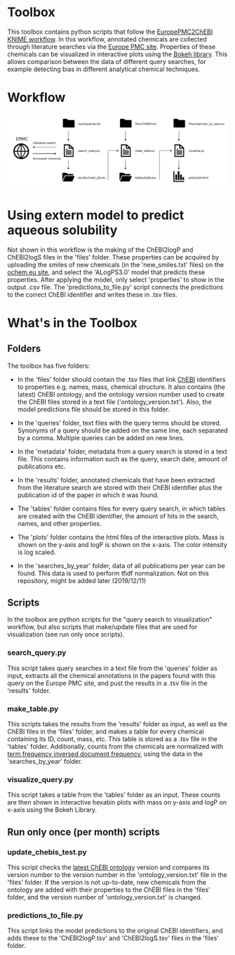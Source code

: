 # Toolbox
This toolbox contains python scripts that follow the [EuropePMC2ChEBI KNIME workflow](https://github.com/magnuspalmblad/EuropePMC2ChEBI). In this workflow, annotated chemicals are collected through literature searches via the [Europe PMC site](https://europepmc.org/). Properties of these chemicals can be visualized in interactive plots using the [Bokeh library](https://bokeh.pydata.org). This allows comparison between the data of different query searches, for example detecting bias in different analytical chemical techniques.

# Workflow
![Workflow scheme](workflow_scheme.png)

# Using extern model to predict aqueous solubility
Not shown in this workflow is the making of the ChEBI2logP and ChEBI2logS files in the 'files' folder.
These properties can be acquired by uploading the smiles of new chemicals (in the 'new_smiles.txt' files) on the [ochem.eu site](https://ochem.eu),
and select the 'ALogPS3.0' model that predicts these properties. After applying the model, only select 'properties' to show in the output .csv file.
The 'predictions_to_file.py' script connects the predictions to the correct ChEBI identifier and writes these in .tsv files.


# What's in the Toolbox
 ## Folders
 The toolbox has five folders:

- In the 'files' folder should contain the .tsv files that link [ChEBI](https://www.ebi.ac.uk/chebi/) identifiers to properties e.g. names, mass, chemical structure. It also contains (the latest) ChEBI ontology, and the ontology version number used to create the ChEBI files stored in a text file ('ontology_version.txt'). Also, the model predictions file should be stored in this folder.

- In the 'queries' folder, text files with the query terms should be stored. Synonyms of a query should be added on the same line, each separated by a comma. Multiple queries can be added on new lines.

- In the 'metadata' folder, metadata from a query search is stored in a text file. This contains information such as the query, search date, amount of publications etc.

- In the 'results' folder, annotated chemicals that have been extracted from the literature search are stored with their ChEBI identifier plus the publication id of the paper in which it was found.

- The 'tables' folder contains files for every query search, in which tables are created with the ChEBI identifier, the amount of hits in the search, names, and other properties.

- The 'plots' folder contains the html files of the interactive plots. Mass is shown on the y-axis and logP is shown on the x-axis.
 The color intensity is log scaled.
 
 - In the 'searches_by_year' folder, data of all publications per year can be found. This data is used to perform tfidf normalization. Not on this repository, might be added later (2019/12/11)
 
## Scripts
In the toolbox are python scripts for the "query search to visualization" workflow, but also scripts that make/update files that are used for visualization (see run only once scripts).

### search_query.py
This script takes query searches in a text file from the 'queries' folder as input, extracts all the chemical annotations in the papers found with this query on the Europe PMC site, and pust the results in a .tsv file in the 'results' folder.

### make_table.py
This scripts takes the results from the 'results' folder as input, as well as the ChEBI files in the 'files' folder, and makes a table for every chemical containing its ID, count, mass, etc. This table is stored as a .tsv file in the 'tables' folder. Additionally, counts from the chemicals are normalized with [term frequency inversed document frequency](https://en.wikipedia.org/wiki/Tf%E2%80%93idf), using the data in the 'searches_by_year' folder.

### visualize_query.py
  This script takes a table from the 'tables' folder as an input. These counts are then shown in interactive hexabin plots with mass on y-axis and logP on x-axis using the Bokeh Library.


## Run only once (per month) scripts

### update_chebis_test.py
This script checks the [latest ChEBI ontology](ftp://ftp.ebi.ac.uk/pub/databases/chebi/ontology/) version and compares its version number to the version number in the 'ontology_version.txt' file in the 'files' folder.
If the version is not up-to-date, new chemicals from the ontology are added with their properties to the ChEBI files in the 'files' folder, and the version number of 'ontology_version.txt' is changed.

### predictions_to_file.py
This script links the model predictions to the original ChEBI identifiers, and adds these to the 'ChEBI2logP.tsv' and 'ChEBI2logS.tsv' files in the 'files' folder.
